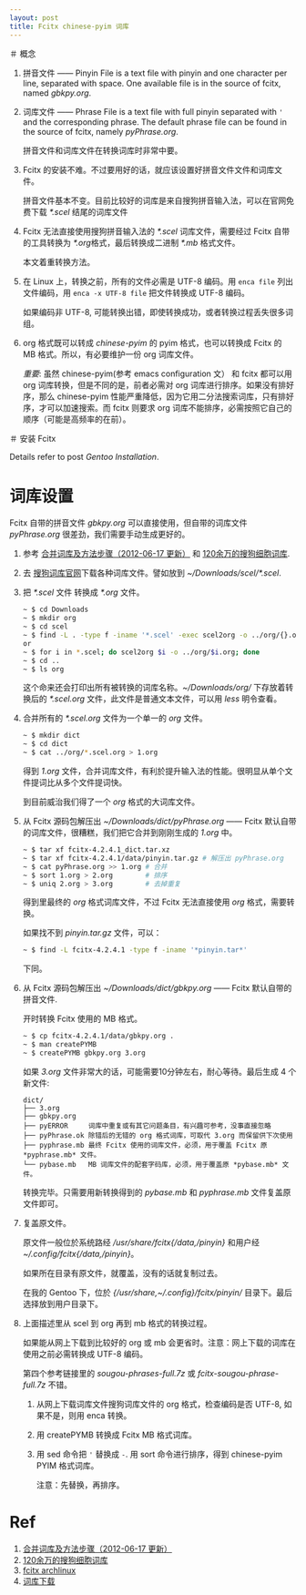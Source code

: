 ```yaml
---
layout: post
title: Fcitx chinese-pyim 词库
---
```


＃ 概念

1. 拼音文件 —— Pinyin File is a text file with pinyin and one character per line, separated with space. One available file is in the source of fcitx, named *gbkpy.org*.
2. 词库文件 —— Phrase File is a text file with full pinyin separated with `'` and the corresponding phrase. The default phrase file can be found in the source of fcitx, namely *pyPhrase.org*.

    拼音文件和词库文件在转换词库时非常中要。
3. Fcitx 的安装不难。不过要用好的话，就应该设置好拼音文件文件和词库文件。

    拼音文件基本不变。目前比较好的词库是来自搜狗拼音输入法，可以在官网免费下载 *\*.scel* 结尾的词库文件
4. Fcitx 无法直接使用搜狗拼音输入法的 *\*.scel* 词库文件，需要经过 Fcitx 自带的工具转换为 *\*.org*格式，最后转换成二进制 *\*.mb* 格式文件。

    本文着重转换方法。
5. 在 Linux 上，转换之前，所有的文件必需是 UTF-8 编码。用 `enca file` 列出文件编码，用 `enca -x UTF-8 file` 把文件转换成 UTF-8 编码。

    如果编码非 UTF-8, 可能转换出错，即使转换成功，或者转换过程丢失很多词组。
6. org 格式既可以转成 *chinese-pyim*   的 pyim 格式，也可以转换成 Fcitx 的 MB 格式。所以，有必要维护一份 org 词库文件。

    *重要*: 虽然 chinese-pyim(参考 emacs configuration 文） 和 fcitx 都可以用 org 词库转换，但是不同的是，前者必需对 org 词库进行排序。如果没有排好序，那么 chinese-pyim 性能严重降低，因为它用二分法搜索词库，只有排好序，才可以加速搜索。而 fcitx 则要求 org 词库不能排序，必需按照它自己的顺序（可能是高频率的在前）。

＃ 安装 Fcitx

Details refer to post *Gentoo Installation*.

# 词库设置

Fcitx 自带的拼音文件 *gbkpy.org* 可以直接使用，但自带的词库文件 *pyPhrase.org* 很差劲，我们需要手动生成更好的。

1. 参考 [合并词库及方法步骤（2012-06-17 更新）](http://forum.ubuntu.org.cn/viewtopic.php?t=364764) 和 [120余万的搜狗细胞词库](http://forum.ubuntu.org.cn/viewtopic.php?t=252407).
2. 去 [搜狗词库官网](http://pinyin.sogou.com/dict/)下载各种词库文件。譬如放到 *~/Downloads/scel/\*.scel*.
3. 把 *\*.scel* 文件 转换成 *\*.org* 文件。

    ```bash
    ~ $ cd Downloads
    ~ $ mkdir org
    ~ $ cd scel
    ~ $ find -L . -type f -iname '*.scel' -exec scel2org -o ../org/{}.org {} \;
    or
    ~ $ for i in *.scel; do scel2org $i -o ../org/$i.org; done
    ~ $ cd ..
    ~ $ ls org
    ```
    这个命来还会打印出所有被转换的词库名称。*~/Downloads/org/* 下存放着转换后的 *\*.scel.org* 文件，此文件是普通文本文件，可以用 *less* 明令查看。
4. 合并所有的 *\*.scel.org* 文件为一个单一的 *org* 文件。

    ```bash
    ~ $ mkdir dict
    ~ $ cd dict
    ~ $ cat ../org/*.scel.org > 1.org
    ```
    得到 *1.org* 文件，合并词库文件，有利於提升输入法的性能。很明显从单个文件提词比从多个文件提词快。

    到目前威治我们得了一个 *org* 格式的大词库文件。
5. 从 Fcitx 源码包解压出 *~/Downloads/dict/pyPhrase.org* —— Fcitx 默认自带的词库文件，很糟糕，我们把它合并到刚刚生成的 *1.org* 中。

    ```bash
    ~ $ tar xf fcitx-4.2.4.1_dict.tar.xz
    ~ $ tar xf fcitx-4.2.4.1/data/pinyin.tar.gz # 解压出 pyPhrase.org
    ~ $ cat pyPhrase.org >> 1.org # 合并
    ~ $ sort 1.org > 2.org        # 排序
    ~ $ uniq 2.org > 3.org        # 去掉重复
    ```
    得到里最终的 *org* 格式词库文件，不过 Fcitx 无法直接使用 *org* 格式，需要转换。

    如果找不到 *pinyin.tar.gz* 文件，可以：

    ```bash
    ~ $ find -L fcitx-4.2.4.1 -type f -iname '*pinyin.tar*'
    ```
    下同。
6. 从 Fcitx 源码包解压出 *~/Downloads/dict/gbkpy.org* —— Fcitx 默认自带的拼音文件.

    开时转换 Fcitx 使用的 MB 格式。

    ```bash
    ~ $ cp fcitx-4.2.4.1/data/gbkpy.org .
    ~ $ man createPYMB
    ~ $ createPYMB gbkpy.org 3.org
    ```
    如果 *3.org* 文件非常大的话，可能需要10分钟左右，耐心等待。最后生成 4 个新文件:

    ```
    dict/
    ├── 3.org
    ├── gbkpy.org
    ├── pyERROR     词库中重复或有其它问题条目，有兴趣可参考，没事直接忽略
    ├── pyPhrase.ok 除错后的无错的 org 格式词库，可取代 3.org 而保留供下次使用
    ├── pyphrase.mb 最终 Fcitx 使用的词库文件，必须，用于覆盖 Fcitx 原 *pyphrase.mb* 文件。
    └── pybase.mb   MB 词库文件的配套字码库，必须，用于覆盖原 *pybase.mb* 文件。
    ```
    转换完毕。只需要用新转换得到的 *pybase.mb* 和 *pyphrase.mb* 文件复盖原文件即可。
7. 复盖原文件。

    原文件一般位於系统路经 */usr/share/fcitx{/data,/pinyin}* 和用户经 *~/.config/fcitx{/data,/pinyin}*。

    如果所在目录有原文件，就覆盖，没有的话就复制过去。

    在我的 Gentoo 下，位於 *{/usr/share,~/.config}/fcitx/pinyin/* 目录下。最后选择放到用户目录下。
8. 上面描述里从 scel 到 org 再到 mb 格式的转换过程。

    如果能从网上下载到比较好的 org 或 mb 会更省时。注意：网上下载的词库在使用之前必需转换成 UTF-8 编码。

    第四个参考链接里的 *sougou-phrases-full.7z* 或 *fcitx-sougou-phrase-full.7z* 不错。

    1. 从网上下载词库文件搜狗词库文件的 org 格式，检查编码是否 UTF-8, 如果不是，则用 enca 转换。
    2. 用 createPYMB 转换成 Fcitx MB 格式词库。
    3. 用 sed 命令把 `'` 替换成 `-`. 用 sort 命令进行排序，得到 chinese-pyim PYIM 格式词库。

        注意：先替换，再排序。

# Ref

1. [合并词库及方法步骤（2012-06-17 更新）](http://forum.ubuntu.org.cn/viewtopic.php?t=364764)
2. [120余万的搜狗细胞词库](http://forum.ubuntu.org.cn/viewtopic.php?t=252407)
3. [fcitx archlinux](https://wiki.archlinux.org/index.php/Fcitx_%28简体中文%29)
4. [词库下载](https://code.google.com/p/hslinuxextra/downloads/list)